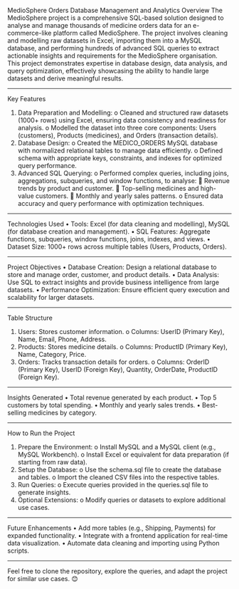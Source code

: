MedioSphere Orders Database Management and Analytics
Overview
The MedioSphere project is a comprehensive SQL-based solution designed to analyse and manage thousands of medicine orders data for an e-commerce-like platform called MedioSphere. The project involves cleaning and modelling raw datasets in Excel, importing them into a MySQL database, and performing hundreds of advanced SQL queries to extract actionable insights and requirements for the MedioSphere organisation. This project demonstrates expertise in database design, data analysis, and query optimization, effectively showcasing the ability to handle large datasets and derive meaningful results.
________________________________________
Key Features
1.	Data Preparation and Modelling:
o	Cleaned and structured raw datasets (1000+ rows) using Excel, ensuring data consistency and readiness for analysis.
o	Modelled the dataset into three core components: Users (customers), Products (medicines), and Orders (transaction details).
2.	Database Design:
o	Created the MEDICO_ORDERS MySQL database with normalized relational tables to manage data efficiently.
o	Defined schema with appropriate keys, constraints, and indexes for optimized query performance.
3.	Advanced SQL Querying:
o	Performed complex queries, including joins, aggregations, subqueries, and window functions, to analyse:
	Revenue trends by product and customer.
	Top-selling medicines and high-value customers.
	Monthly and yearly sales patterns.
o	Ensured data accuracy and query performance with optimization techniques.
________________________________________
Technologies Used
•	Tools: Excel (for data cleaning and modelling), MySQL (for database creation and management).
•	SQL Features: Aggregate functions, subqueries, window functions, joins, indexes, and views.
•	Dataset Size: 1000+ rows across multiple tables (Users, Products, Orders).
________________________________________

Project Objectives
•	Database Creation: Design a relational database to store and manage order, customer, and product details.
•	Data Analysis: Use SQL to extract insights and provide business intelligence from large datasets.
•	Performance Optimization: Ensure efficient query execution and scalability for larger datasets.
________________________________________
Table Structure
1.	Users:
Stores customer information.
o	Columns: UserID (Primary Key), Name, Email, Phone, Address.
2.	Products:
Stores medicine details.
o	Columns: ProductID (Primary Key), Name, Category, Price.
3.	Orders:
Tracks transaction details for orders.
o	Columns: OrderID (Primary Key), UserID (Foreign Key), Quantity, OrderDate, ProductID (Foreign Key).
________________________________________
Insights Generated
•	Total revenue generated by each product.
•	Top 5 customers by total spending.
•	Monthly and yearly sales trends.
•	Best-selling medicines by category.
________________________________________
How to Run the Project
1.	Prepare the Environment:
o	Install MySQL and a MySQL client (e.g., MySQL Workbench).
o	Install Excel or equivalent for data preparation (if starting from raw data).
2.	Setup the Database:
o	Use the schema.sql file to create the database and tables.
o	Import the cleaned CSV files into the respective tables.
3.	Run Queries:
o	Execute queries provided in the queries.sql file to generate insights.
4.	Optional Extensions:
o	Modify queries or datasets to explore additional use cases.
________________________________________
Future Enhancements
•	Add more tables (e.g., Shipping, Payments) for expanded functionality.
•	Integrate with a frontend application for real-time data visualization.
•	Automate data cleaning and importing using Python scripts.
________________________________________
Feel free to clone the repository, explore the queries, and adapt the project for similar use cases. 😊

